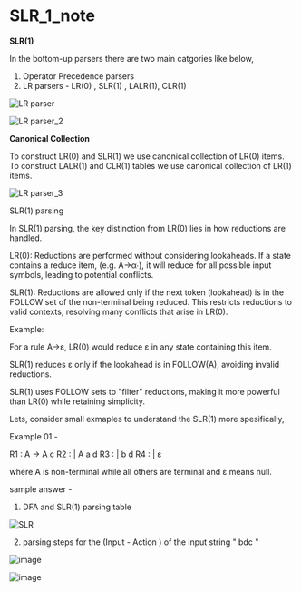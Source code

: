 # SLR_1_note
**SLR(1)**

In the bottom-up parsers there are two main catgories like below,

1) Operator Precedence parsers
2) LR parsers - LR(0) , SLR(1) , LALR(1), CLR(1)

![LR parser](https://github.com/user-attachments/assets/02210858-1aa5-4561-8696-ba5bf90941f8)

![LR parser_2](https://github.com/user-attachments/assets/93ce6c08-c7ef-4fa7-b55c-9c556356c51f)

**Canonical Collection** 

To construct LR(0) and SLR(1) we use canonical collection of LR(0) items.
To construct LALR(1) and CLR(1) tables we use canonical collection of LR(1) items.

![LR parser_3](https://github.com/user-attachments/assets/3d785efc-7109-4661-869c-ccd72e57e11b)

SLR(1) parsing 

In SLR(1) parsing, the key distinction from LR(0) lies in how reductions are handled.

LR(0): Reductions are performed without considering lookaheads. If a state contains a reduce item,
(e.g. A→α∙), it will reduce for all possible input symbols, leading to potential conflicts.

SLR(1): Reductions are allowed only if the next token (lookahead) is in the FOLLOW set of the non-terminal being reduced. 
This restricts reductions to valid contexts, resolving many conflicts that arise in LR(0).

Example:

For a rule A→ε, LR(0) would reduce ε in any state containing this item.

SLR(1) reduces ε only if the lookahead is in  FOLLOW(A), avoiding invalid reductions.

SLR(1) uses FOLLOW sets to "filter" reductions, making it more powerful than LR(0) while retaining simplicity.

Lets, consider small exmaples to understand the SLR(1) more spesifically,

Example 01 - 

R1 : A  → A c
R2 :    | A a d 
R3 :    | b d 
R4 :    |  ε

where A is non-terminal while all others are terminal and ε means null.


sample answer  -
1) DFA and SLR(1) parsing table

![SLR](https://github.com/user-attachments/assets/8c708a71-1bd9-456e-9f39-0463ad5c714b) 

2) parsing steps for the (Input - Action ) of the input string " bdc " 


![image](https://github.com/user-attachments/assets/a3052548-a9e5-42db-b021-81f12a0b20d7)

![image](https://github.com/user-attachments/assets/00e1b5a5-15a6-441f-aa4b-1e787f3b80ca)



